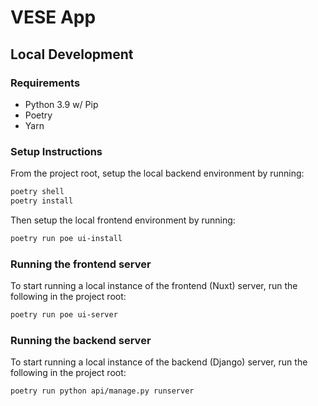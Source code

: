 # VESE App

## Local Development

### Requirements

* Python 3.9 w/ Pip
* Poetry
* Yarn

### Setup Instructions

From the project root, setup the local backend environment by running:

```sh
poetry shell
poetry install
```

Then setup the local frontend environment by running:

```sh
poetry run poe ui-install
```

### Running the frontend server

To start running a local instance of the frontend (Nuxt) server, run the following in the project root:

```sh
poetry run poe ui-server
```

### Running the backend server

To start running a local instance of the backend (Django) server, run the following in the project root:

```sh
poetry run python api/manage.py runserver
```